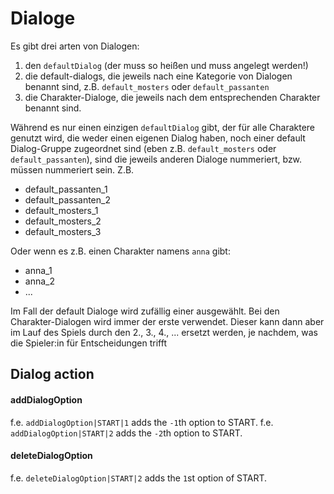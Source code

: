 # Dialoge 

Es gibt drei arten von Dialogen:
1. den `defaultDialog` (der muss so heißen und muss angelegt werden!)  
2. die default-dialogs, die jeweils nach eine Kategorie von Dialogen benannt
   sind, z.B. `default_mosters` oder `default_passanten`  
3. die Charakter-Dialoge, die jeweils nach dem entsprechenden Charakter benannt
   sind.   

Während es nur einen einzigen `defaultDialog` gibt, der für alle Charaktere
genutzt wird, die weder einen eigenen Dialog haben, noch einer
default Dialog-Gruppe zugeordnet sind (eben z.B. `default_mosters` oder
`default_passanten`), sind die jeweils anderen Dialoge nummeriert, bzw. müssen
nummeriert sein. Z.B. 

- default_passanten_1
- default_passanten_2
- default_mosters_1
- default_mosters_2
- default_mosters_3

Oder wenn es z.B. einen Charakter namens `anna` gibt: 
- anna_1 
- anna_2
- ...

Im Fall der default Dialoge wird zufällig einer ausgewählt. Bei den
Charakter-Dialogen wird immer der erste verwendet. Dieser kann dann aber im Lauf
des Spiels durch den 2., 3., 4., ... ersetzt werden, je nachdem, was die
Spieler:in für Entscheidungen trifft

## Dialog action
#### addDialogOption
f.e. `addDialogOption|START|1` adds the `-1`th option to START. 
f.e. `addDialogOption|START|2` adds the `-2`th option to START. 

#### deleteDialogOption
f.e. `deleteDialogOption|START|2` adds the `1`st option of START. 
